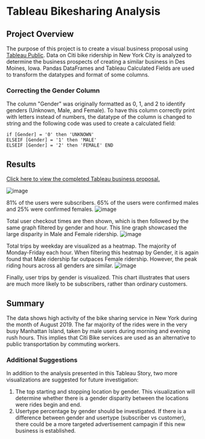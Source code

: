 # Tableau Bikesharing Analysis

## Project Overview
The purpose of this project is to create a visual business proposal using [Tableau Public](https://public.tableau.com/en-us/s/). Data on Citi bike ridership in New York City is analyzed to determine the business prospects of creating a similar business in Des Moines, Iowa. Pandas DataFrames and Tableau Calculated Fields are used to transform the datatypes and format of some columns.



### Correcting the Gender Column 
The column "Gender" was originally formatted as 0, 1, and 2 to identify genders (Unknown, Male, and Female). To have this column correctly print with letters instead of numbers, the datatype of the column is changed to string and the following code was used to create a calculated field: 
```tableau
if [Gender] = '0' then 'UNKNOWN'
ELSEIF [Gender] = '1' then 'MALE'
ELSEIF [Gender] = '2' then 'FEMALE' END
```

## Results 
[Click here to view the completed Tableau business proposal.](https://public.tableau.com/app/profile/wei.jin4205/viz/NYCsotry/NYCStory?publish=yes)

![image](https://user-images.githubusercontent.com/104603177/184060611-5bb55dc5-9abf-4ebd-b39c-eb0a7004b209.png)

81% of the users were subscribers. 65% of the users were confirmed males and 25% were confirmed females.
![image](https://user-images.githubusercontent.com/104603177/184060039-9438e3bf-c9f6-4cd8-9af3-b9612470be7b.png)


Total user checkout times are then shown, which is then followed by the same graph filtered by gender and hour. This line graph showcased the large disparity in Male and Female ridership.
![image](https://user-images.githubusercontent.com/104603177/184060186-ce01639a-e6fe-4456-a66b-c32160b2f2a5.png)

Total trips by weekday are visualized as a heatmap. The majority of Monday-Friday each hour. When filtering this heatmap by Gender, it is again found that Male ridership far outpaces Female ridership. However, the peak riding hours across all genders are similar.
![image](https://user-images.githubusercontent.com/104603177/184060275-99787b64-25b0-455d-96c7-a10fe5586f04.png)


Finally, user trips by gender is visualized. This chart illustrates that users are much more likely to be subscribers, rather than ordinary customers.


## Summary  
The data shows high activity of the bike sharing service in New York during the month of August 2019.
The far majority of the rides were in the very busy Manhattan Island, taken by male users during morning and evening rush hours. This implies that Citi Bike services are used as an alternative to public transportation by commuting workers.

### Additional Suggestions
In addition to the analysis presented in this Tableau Story, two more visualizations are suggested for future investigation:
1. The top starting and stopping location by gender. This visualization will determine whether there is a gender disparity between the locations were rides begin and end.
2. Usertype percentage by gender should be investigated. If there is a difference between gender and usertype (subscriber vs customer), there could be a more targeted advertisement campagin if this new business is established.

